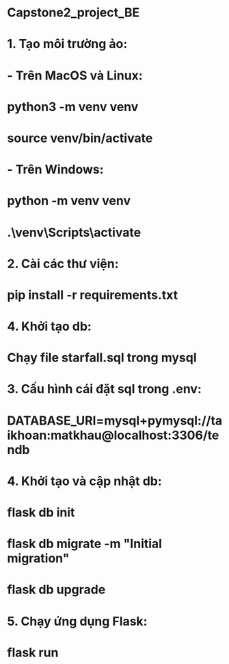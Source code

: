 # Capstone2_project_BE
# 1. Tạo môi trường ảo:
# - Trên MacOS và Linux:
#    python3 -m venv venv
#    source venv/bin/activate
# - Trên Windows:
#    python -m venv venv
#    .\venv\Scripts\activate

# 2. Cài các thư viện:
# pip install -r requirements.txt

# 4. Khởi tạo db:
# Chạy file starfall.sql trong mysql

# 3. Cấu hình cái đặt sql trong .env:
# DATABASE_URI=mysql+pymysql://taikhoan:matkhau@localhost:3306/tendb

# 4. Khởi tạo và cập nhật db:
# flask db init
# flask db migrate -m "Initial migration"
# flask db upgrade

# 5. Chạy ứng dụng Flask:
# flask run



